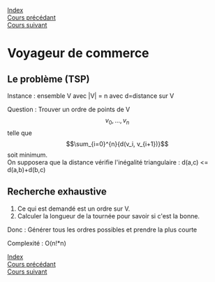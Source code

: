 <script type="text/javascript" src="https://cdnjs.cloudflare.com/ajax/libs/mathjax/2.7.7/latest.js?config=TeX-MML-AM_CHTML"></script>

[Index](./index.md)  
[Cours précédant](./cours_3.md)  
[Cours suivant](./cours_5.md)

# Voyageur de commerce

## Le problème (TSP)

Instance : ensemble V avec |V| = n avec d=distance sur V

Question : Trouver un ordre de points de V $$v_0, ..., v_n$$ telle que $$\sum_{i=0}^{n}{d(v_i, v_{i+1})}$$ soit minimum.  
On supposera que la distance vérifie l'inégalité triangulaire : d(a,c) <= d(a,b)+d(b,c)

## Recherche exhaustive

1. Ce qui est demandé est un ordre sur V.
2. Calculer la longueur de la tournée pour savoir si c'est la bonne.

Donc : Générer tous les ordres possibles et prendre la plus courte

Complexité : O(n!*n)

[Index](./index.md)  
[Cours précédant](./cours_3.md)  
[Cours suivant](./cours_5.md)

